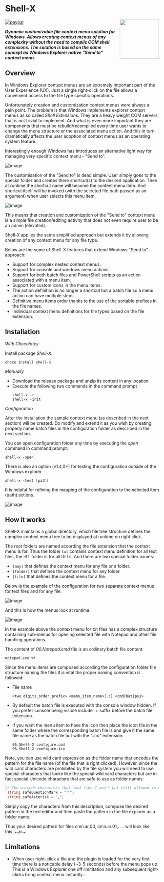 # Shell-X

[![paypal](https://www.paypalobjects.com/en_US/i/btn/btn_donateCC_LG.gif)](https://oleg-shilo.github.io/cs-script/Donation.html)
<img align="right" src="https://raw.githubusercontent.com/oleg-shilo/shell-x/master/images/shell_x_logo.png" height="128" width="128" alt="" style="float:right">


_**Dynamic customizable file context menu solution for Windows.
Allows creating context menus of any complexity without the need to compile COM shell extensions. The solution is based on the same concept as Windows Explorer native "Send to" context menu.**_

## Overview

In Windows Explorer context menus are an extremely important part of the User Experience (UX). Just a single right-click on the file allows a convenient access to the file type specific operations.

Unfortunately creation and customization context menus were always a pain point. The problem is that Windows implements explorer context menus as so called _Shell Extensions_. They are a heavy weight COM servers that is not trivial to implement. And what is even more important they are components that must be rebuild/recompiled every time user wants to change the menu structure or the associated menu action. And this in turn dramatically affects the user adoption of context menus as an operating system feature.  

Interestingly enough Windows has introduces an alternative light way for managing very specific context menu - "Send to".

![image](images/send_to.png)

The customisation of the "Send to" is dead simple. User simply goes to the special folder and creates there shortcut(s) to the desired application. Then at runtime the shortcut name will become the content menu item. And shortcut itself will be invoked (with the selected file path passed as an argument) when user selects this menu item.

![image](images/send_to_files.png)

This means that creation and customization of the "Send to" context menu is a simple file creation/editing activity that does not even require user to be an admin (elevated).

Shell-X applies the same simplified approach but extends it by allowing creation of any context menu for any file type.

Below are the some of Shell-X features that extend Windows "Send to" approach:

* Support for complex nested context menus.
* Support for console and windows menu actions.
* Support for both batch files and PowerShell scripts as an action associated with a menu item.
* Support for custom icons in the menu items.
* The action definition is no longer a shortcut but a batch file so a menu action can have multiple steps.
* Definitive menu items order thanks to the use of the sortable prefixes in the file names.
* Individual context menu definitions for file types based on the file extension.

## Installation

_With Chocolatey_

Install package _Shell-X_:

```PS
choco install shell-x
```

_Manually_

- Download the release package and unzip its content in any location.
- Execute the following two commands in the command prompt
  ```
  shell-x -r
  shell-x -init
  ```

_Configuration_

After the installation the sample context menu (as described in the next section) will be created. Do modify and extend it as you wish by creating properly name batch files in the configuration folder as described in the next section.

You can open configuration folder any time by executing the _open_ command in command prompt:

```
shell-x -open
```

There is also an option (v1.4.0+) for testing the configuration outside of the Windows explorer

```
shell-x -test [path]
```
It is helpful for refining the mapping of the configuration to the selected item (path) actions.

![image](https://user-images.githubusercontent.com/16729806/191431089-d71bbc08-1722-4cae-ae2d-b315129902eb.png)

## How it works

Shell-X maintains a global directory, which file tree structure defines the complex context menu tree to be displayed at runtime on right click.

The root folders are named according the file extension that the context menu is for. Thus the folder `txt` contains context menu definition for all text files, the `dll` folder is for all DLLs. And there are two special folder names:
- `[any]` that defines the context menu for any file or a folder.
- `[folder]` that defines the context menu for any folder.
- `[file]` that defines the context menu for a file.


Below is the example of the configuration for two separate context menus for text files and for any file.

![image](images/shell_x_files.png)

And this is how the menus look at runtime.

![image](images/shell_x_menu.png)

In the example above the context menu for txt files has a complex structure containing sub-menus for opening selected file with Notepad and other file handling operations.

The content of _00.Notepad.cmd_ file is an ordinary batch file content:
```
notepad.exe %*
```

Since the menu items are composed according the configuration folder file structure naming the files it is vital the proper naming convention is followed:

* File name
  ```
  <two_digits_order_prefix>.<menu_item_name>[.c].<cmd|bat|ps1>
  ```

* By default the batch file is executed with the console window hidden. If you prefer console being visible include `.c` suffix before the batch file extension.

* If you want the menu item to have the icon then place the icon file in the same folder where the corresponding batch file is and give it the same file name as the batch file but with the _".ico"_ extension:
  ```
  05.Shell-X configure.cmd
  05.Shell-X configure.ico
  ```
  
Note, you can use wild card expression as the folder name that encodes the pattern for the file name (of the file that is right clicked).
However, since the wild card characters are prohibited by the file system you will need to use special characters that looke like the special wild card characters but are in fact special Unicode characters that are safe to use as folder names:

```C#
// The unicode characters that look like ? and * but still allowed in dir and file names
 string safeQuestionMark = "？"; 
 string safeAsterisk = "⁎";
``` 
Simply copy the characters from this description, compose the desired pattern in the text editor and then paste the pattern in the file explorer as a folder name.

Thus your desired pattern for files cmn.ar.00, cmn.ar.01,. . .
will look like this: ⁎.ar.⁎.  

## Limitations

* When user right-click a file and the plugin is loaded for the very first time there is a noticable delay (~3-5 seconds) before the menu pops up. This is a Windows Explorer one off limititation and any subsequent right-clicks bring context menu instantly.


